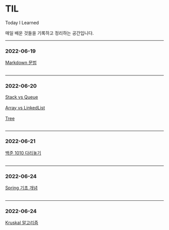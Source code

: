 # TIL
Today I Learned  

매일 배운 것들을 기록하고 정리하는 공간입니다.

---
### 2022-06-19  
[Markdown 문법](https://github.com/HelloNaks/TIL/blob/main/Markdown/markdown%EB%AC%B8%EB%B2%95.md)
</br></br>

---
### 2022-06-20
[Stack vs Queue](https://github.com/HelloNaks/TIL/blob/main/Data%20Structure/Stack%20vs%20Queue.md)
</br></br>
[Array vs LinkedList](https://github.com/HelloNaks/TIL/blob/main/Data%20Structure/Array%20vs%20LinkedList.md)
</br></br>
[Tree](https://github.com/HelloNaks/TIL/blob/main/Data%20Structure/Tree.md)
</br></br>

---
### 2022-06-21
[백준 1010 다리놓기](https://github.com/HelloNaks/BaekJoon/blob/master/BJ_S5_1010_%EB%8B%A4%EB%A6%AC%EB%86%93%EA%B8%B0.java)
</br></br>

---
### 2022-06-24
[Spring 기초 개념](https://github.com/HelloNaks/TIL/blob/main/Spring/Spring%20%EA%B8%B0%EC%B4%88%20%EA%B0%9C%EB%85%90.md)
</br></br>

---
### 2022-06-24
[Kruskal 알고리즘](https://github.com/HelloNaks/TIL/blob/main/Data%20Structure/MST%20Kruskal.md)
</br></br>
